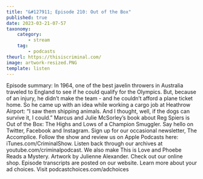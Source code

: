 ```yaml
---
title: "&#127911; Episode 210: Out of the Box"
published: true
date: 2023-03-21-07-57
taxonomy:
    category:
        - stream
    tag:
        - podcasts
theurl: https://thisiscriminal.com/
image: artwork-resized.PNG
template: listen
---
```


Episode summary: In 1964, one of the best javelin throwers in Australia traveled to England to see if he could qualify for the Olympics. But, because of an injury, he didn&rsquo;t make the team - and he couldn&rsquo;t afford a plane ticket home. So he came up with an idea while working a cargo job at Heathrow Airport: &ldquo;I saw them shipping animals. And I thought, well, if the dogs can survive it, I could.&rdquo; Marcus and Julie McSorley&rsquo;s book about Reg Spiers is Out of the Box: The Highs and Lows of a Champion Smuggler. Say hello on Twitter, Facebook and Instagram. Sign up for our occasional newsletter, The Accomplice. Follow the show and review us on Apple Podcasts here: iTunes.com/CriminalShow. Listen back through our archives at youtube.com/criminalpodcast. We also make This is Love and Phoebe Reads a Mystery. Artwork by Julienne Alexander. Check out our online shop. Episode transcripts are posted on our website. Learn more about your ad choices. Visit podcastchoices.com/adchoices
